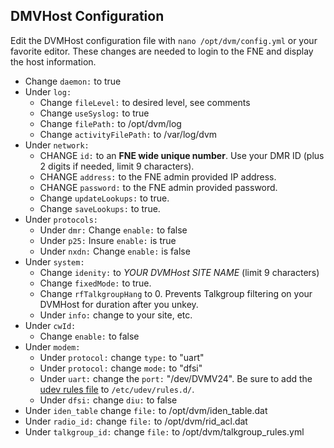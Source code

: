 ## DMVHost Configuration

Edit the DVMHost configuration file with `nano /opt/dvm/config.yml` or your favorite editor. These changes are needed to login to the FNE and display the host information.

* Change `daemon:` to true
* Under `log:`
  * Change `fileLevel:` to desired level, see comments
  * Change `useSyslog:` to true
  * Change `filePath:` to /opt/dvm/log
  * Change `activityFilePath:` to /var/log/dvm
* Under `network:`
  * CHANGE `id:` to an **FNE wide unique number**. Use your DMR ID (plus 2 digits if needed, limit 9 characters).
  * CHANGE `address:` to the FNE admin provided IP address.
  * CHANGE `password:` to the FNE admin provided password.
  * Change `updateLookups:` to true.
  * Change `saveLookups:` to true.
* Under `protocols:`
  * Under `dmr:` Change `enable:` to false
  * Under `p25:` Insure `enable:` is true
  * Under `nxdn:` Change `enable:` is false
* Under `system:`
  * Change `idenity:` to *YOUR DVMHost SITE NAME* (limit 9 characters)
  * Change `fixedMode:` to true.
  * Change `rfTalkgroupHang` to 0. Prevents Talkgroup filtering on your DVMHost for duration after you unkey.
  * Under `info:` change to your site, etc.
* Under `cwId:`
  * Change `enable:` to false
* Under `modem:`
  * Under `protocol:` change `type:` to "uart"
  * Under `protocol:` change `mode:` to "dfsi"
  * Under `uart:` change the `port:` "/dev/DVMV24". Be sure to add the [udev rules file](https://github.com/tsawyer/dvm-project-notes/blob/main/config/99_dvmv24.rules) to `/etc/udev/rules.d/`.
  * Under `dfsi:` change `diu:` to false
* Under `iden_table` change `file:` to /opt/dvm/iden_table.dat
* Under `radio_id:` change `file:` to /opt/dvm/rid_acl.dat
* Under `talkgroup_id:` change `file:` to /opt/dvm/talkgroup_rules.yml

